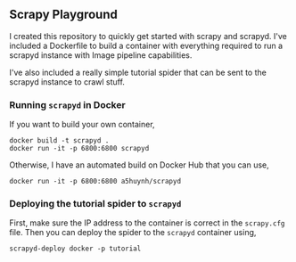 
## Scrapy Playground

I created this repository to quickly get started with scrapy and scrapyd. I've included a Dockerfile to build a container with everything required to run a scrapyd instance with Image pipeline capabilities.

I've also included a really simple tutorial spider that can be sent to the scrapyd instance to crawl stuff.


### Running `scrapyd` in Docker

If you want to build your own container,

    docker build -t scrapyd .
    docker run -it -p 6800:6800 scrapyd

Otherwise, I have an automated build on Docker Hub that you can use,

    docker run -it -p 6800:6800 a5huynh/scrapyd


### Deploying the tutorial spider to `scrapyd`

First, make sure the IP address to the container is correct in the `scrapy.cfg`
file. Then you can deploy the spider to the `scrapyd` container using,

    scrapyd-deploy docker -p tutorial